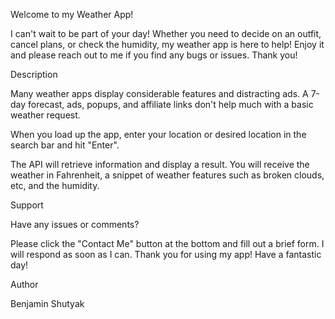 
Welcome to my Weather App!  

I can't wait to be part of your day! Whether you need to decide on an outfit, cancel plans, or check the humidity, my weather app is here to help! Enjoy it and please reach out to me if you find any bugs or issues. Thank you!  

Description  

Many weather apps display considerable features and distracting ads. A 7-day forecast, ads, popups, and affiliate links don't help much with a basic weather request.  

When you load up the app, enter your location or desired location in the search bar and hit "Enter".   

The API will retrieve information and display a result. You will receive the weather in Fahrenheit, a snippet of weather features such as broken clouds, etc, and the humidity.

Support  

Have any issues or comments?

Please click the "Contact Me" button at the bottom and fill out a brief form. I will respond as soon as I can.   Thank you for using my app! Have a fantastic day! 

Author

Benjamin Shutyak
